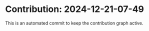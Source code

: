 # Contribution: 2024-12-21-07-49
This is an automated commit to keep the contribution graph active.
